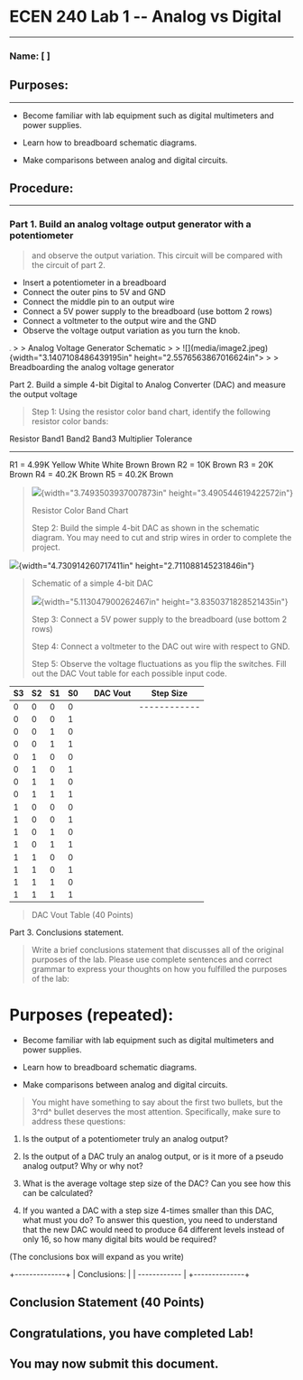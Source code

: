 # ECEN 240 Lab 1 -- Analog vs Digital
----

### Name:  [ ]

## Purposes:
----

-   Become familiar with lab equipment such as digital multimeters and
    power supplies.

-   Learn how to breadboard schematic diagrams.

-   Make comparisons between analog and digital circuits.

## Procedure:
----

### Part 1. Build an analog voltage output generator with a potentiometer
> and observe the output variation. This circuit will be compared with
> the circuit of part 2.

-   Insert a potentiometer in a breadboard
-   Connect the outer pins to 5V and GND
-   Connect the middle pin to an output wire
-   Connect a 5V power supply to the breadboard (use bottom 2 rows)
-   Connect a voltmeter to the output wire and the GND
-   Observe the voltage output variation as you turn the knob.

<img src="media/Pot_Schematic.png" width="2.6in" height="auto">
>
> Analog Voltage Generator Schematic
>
> ![](media/image2.jpeg){width="3.1407108486439195in" height="2.5576563867016624in">
>
> Breadboarding the analog voltage generator

Part 2. Build a simple 4-bit Digital to Analog Converter (DAC) and
measure the output voltage

> Step 1: Using the resistor color band chart, identify the following
> resistor color bands:

  Resistor     Band1    Band2   Band3   Multiplier   Tolerance
  ------------ -------- ------- ------- ------------ -----------
  R1 = 4.99K   Yellow   White   White   Brown        Brown
  R2 = 10K                                           Brown
  R3 = 20K                                           Brown
  R4 = 40.2K                                         Brown
  R5 = 40.2K                                         Brown

> ![](media/image3.png){width="3.7493503937007873in"
> height="3.490544619422572in"}
>
> Resistor Color Band Chart
>
> Step 2: Build the simple 4-bit DAC as shown in the schematic diagram.
> You may need to cut and strip wires in order to complete the project.

![](media/image4.png){width="4.730914260717411in"
height="2.711088145231846in"}

> Schematic of a simple 4-bit DAC
>
> ![](media/image5.jpeg){width="5.113047900262467in"
> height="3.8350371828521435in"}
>
> Step 3: Connect a 5V power supply to the breadboard (use bottom 2
> rows)
>
> Step 4: Connect a voltmeter to the DAC out wire with respect to GND.
>
> Step 5: Observe the voltage fluctuations as you flip the switches.
> Fill out the DAC Vout table for each possible input code.


| **S3** | **S2** | **S1** | **S0** |   | **DAC Vout** | **Step Size** |
|--------|--------|--------|--------|---|--------------|---------------|
| 0      | 0      | 0      | 0      |   |              | ------------  |
| 0      | 0      | 0      | 1      |   |              |               |
| 0      | 0      | 1      | 0      |   |              |               |
| 0      | 0      | 1      | 1      |   |              |               |
| 0      | 1      | 0      | 0      |   |              |               |
| 0      | 1      | 0      | 1      |   |              |               |
| 0      | 1      | 1      | 0      |   |              |               |
| 0      | 1      | 1      | 1      |   |              |               |
| 1      | 0      | 0      | 0      |   |              |               |
| 1      | 0      | 0      | 1      |   |              |               |
| 1      | 0      | 1      | 0      |   |              |               |
| 1      | 0      | 1      | 1      |   |              |               |
| 1      | 1      | 0      | 0      |   |              |               |
| 1      | 1      | 0      | 1      |   |              |               |
| 1      | 1      | 1      | 0      |   |              |               |
| 1      | 1      | 1      | 1      |   |              |               |


> DAC Vout Table (40 Points)

Part 3. Conclusions statement.

> Write a brief conclusions statement that discusses all of the original
> purposes of the lab. Please use complete sentences and correct grammar
> to express your thoughts on how you fulfilled the purposes of the lab:

Purposes (repeated):
====================

-   Become familiar with lab equipment such as digital multimeters and
    power supplies.

-   Learn how to breadboard schematic diagrams.

-   Make comparisons between analog and digital circuits.

> You might have something to say about the first two bullets, but the
> 3^rd^ bullet deserves the most attention. Specifically, make sure to
> address these questions:

1.  Is the output of a potentiometer truly an analog output?

2.  Is the output of a DAC truly an analog output, or is it more of a
    pseudo analog output? Why or why not?

3.  What is the average voltage step size of the DAC? Can you see how
    this can be calculated?

4.  If you wanted a DAC with a step size 4-times smaller than this DAC,
    what must you do? To answer this question, you need to understand
    that the new DAC would need to produce 64 different levels instead
    of only 16, so how many digital bits would be required?

(The conclusions box will expand as you write)

+--------------+
| Conclusions: |
| ------------ |
+--------------+

Conclusion Statement (40 Points)
--------------------------------

Congratulations, you have completed Lab!
----------------------------------------

You may now submit this document.
---------------------------------

